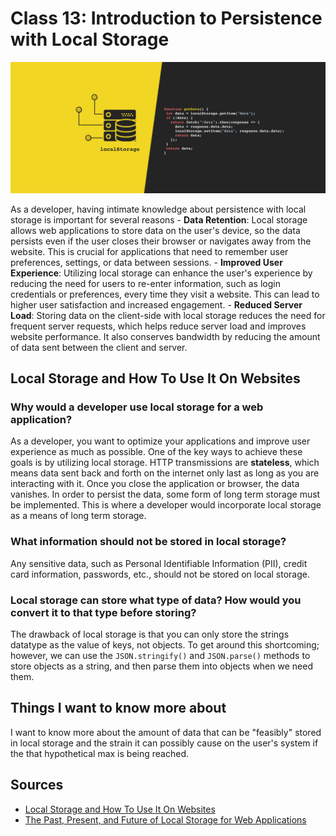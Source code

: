 # Class 13: Introduction to Persistence with Local Storage

![Local Storage Image](local-storage-image.png)

As a developer, having intimate knowledge about persistence with local storage
is important for several reasons
    - **Data Retention**: Local storage allows web applications to store data on the user's device, so
        the data persists even if the user closes their browser or navigates away from the website.
        This is crucial for applications that need to remember user preferences, settings, or data
        between sessions.
    - **Improved User Experience**: Utilizing local storage can enhance the user's experience by reducing
        the need for users to re-enter information, such as login credentials or preferences, every time
        they visit a website. This can lead to higher user satisfaction and increased engagement.
    - **Reduced Server Load**: Storing data on the client-side with local storage reduces the need for
        frequent server requests, which helps reduce server load and improves website performance.
        It also conserves bandwidth by reducing the amount of data sent between the client and server.

## Local Storage and How To Use It On Websites

### Why would a developer use local storage for a web application?

As a developer, you want to optimize your applications and improve user experience as much as possible.
One of the key ways to achieve these goals is by utilizing local storage. HTTP transmissions are
**stateless**, which means data sent back and forth on the internet only last as long as you are interacting
with it. Once you close the application or browser, the data vanishes. In order to persist the data, some form
of long term storage must be implemented. This is where a developer would incorporate local storage as a means
of long term storage.

### What information should not be stored in local storage?

Any sensitive data, such as Personal Identifiable Information (PII), credit card information, passwords, etc.,
should not be stored on local storage.

### Local storage can store what type of data? How would you convert it to that type before storing?

The drawback of local storage is that you can only store the strings datatype as the value of keys,
not objects. To get around this shortcoming; however, we can use the `JSON.stringify()` and `JSON.parse()`
methods to store objects as a string, and then parse them into objects when we need them.

## Things I want to know more about

I want to know more about the amount of data that can be "feasibly" stored in local storage and the strain
it can possibly cause on the user's system if the that hypothetical max is being reached.

## Sources

- [Local Storage and How To Use It On Websites](https://www.smashingmagazine.com/2010/10/local-storage-and-how-to-use-it/)
- [The Past, Present, and Future of Local Storage for Web Applications](http://diveinto.html5doctor.com/storage.html)
